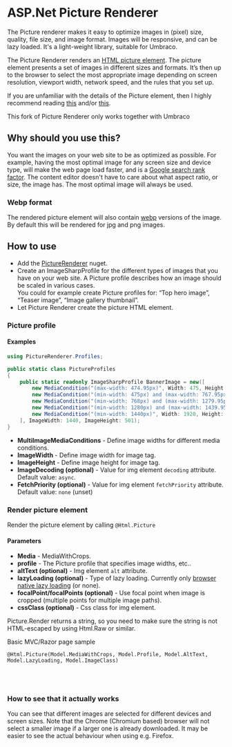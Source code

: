 # ASP.Net Picture Renderer
The Picture renderer makes it easy to optimize images in (pixel) size, quality, file size, and image format. 
Images will be responsive, and can be lazy loaded.
It's a light-weight library, suitable for Umbraco.

The Picture Renderer renders an [HTML picture element](https://webdesign.tutsplus.com/tutorials/quick-tip-how-to-use-html5-picture-for-responsive-images--cms-21015). The picture element presents a set of images in different sizes and formats. 
It’s then up to the browser to select the most appropriate image depending on screen resolution, viewport width, network speed, and the rules that you set up.

If you are unfamiliar with the details of the Picture element, then I highly recommend reading
 [this](https://webdesign.tutsplus.com/tutorials/quick-tip-how-to-use-html5-picture-for-responsive-images--cms-21015) and/or [this](https://www.smashingmagazine.com/2014/05/responsive-images-done-right-guide-picture-srcset/).

This fork of Picture Renderer only works together with Umbraco

## Why should you use this?
You want the images on your web site to be as optimized as possible. For example, having the most optimal image for any screen size and device type, 
will make the web page load faster, 
and is a [Google search rank factor](https://developers.google.com/search/docs/advanced/guidelines/google-images#optimize-for-speed).
The content editor doesn't have to care about what aspect ratio, or size, the image has. The most optimal image will always be used.<br>

### Webp format
The rendered picture element will also contain [webp](https://developers.google.com/speed/webp/) versions of the image. 
By default this will be rendered for jpg and png images.<br>

## How to use
* Add the [PictureRenderer](https://www.nuget.org/packages/PictureRendererForkUmbraco/) nuget.
* Create an ImageSharpProfile for the different types of images that you have on your web site. A Picture profile describes how an image should be scaled in various cases. <br>
You could for example create Picture profiles for: “Top hero image”, “Teaser image”, “Image gallery thumbnail”.
* Let Picture Renderer create the picture HTML element.

### Picture profile

#### Examples
```c#
using PictureRenderer.Profiles;

public static class PictureProfiles
{
    public static readonly ImageSharpProfile BannerImage = new([
        new MediaCondition("(max-width: 474.95px)", Width: 475, Height: 304),
        new MediaCondition("(min-width: 475px) and (max-width: 767.95px)", Width: 768, Height: 440),
        new MediaCondition("(min-width: 768px) and (max-width: 1279.95px)", Width: 1440, Height: 501),
        new MediaCondition("(min-width: 1280px) and (max-width: 1439.95px)", Width: 1440, Height: 501),
        new MediaCondition("(min-width: 1440px)", Width: 1920, Height: 501)
    ], ImageWidth: 1440, ImageHeight: 501);
}
```

* **MultiImageMediaConditions** - Define image widths for different media conditions. 
* **ImageWidth** - Define image width for image tag. 
* **ImageHeight** - Define image height for image tag. 
* **ImageDecoding (optional)** - Value for img element `decoding` attribute. Default value: `async`.
* **FetchPriority (optional)** - Value for img element `fetchPriority` attribute. Default value: `none` (unset)

### Render picture element
Render the picture element by calling `@Html.Picture`
<br>
#### Parameters
* **Media** - MediaWithCrops.
* **profile** - The Picture profile that specifies image widths, etc..
* **altText (optional)** - Img element `alt` attribute.
* **lazyLoading (optional)** - Type of lazy loading. Currently only [browser native lazy loading](https://developer.mozilla.org/en-US/docs/Web/Performance/Lazy_loading#images_and_iframes) (or none).
* **focalPoint/focalPoints (optional)** - Use focal point when image is cropped (multiple points for multiple image paths). 
* **cssClass (optional)** - Css class for img element. 

Picture.Render returns a string, so you need to make sure the string is not HTML-escaped by using Html.Raw or similar.
<br> 

Basic MVC/Razor page sample
```
@Html.Picture(Model.MediaWithCrops, Model.Profile, Model.AltText, Model.LazyLoading, Model.ImageClass)
```
<br><br>

### How to see that it actually works
You can see that different images are selected for different devices and screen sizes. Note that the Chrome (Chromium based) browser will not select a smaller image if a larger one is already downloaded. It may be easier to see the actual behaviour when using e.g. Firefox.
